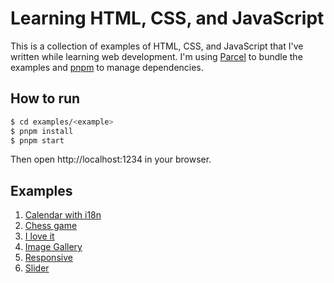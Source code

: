 # Learning HTML, CSS, and JavaScript

This is a collection of examples of HTML, CSS, and JavaScript that I've written while learning web development. I'm using [Parcel](https://parceljs.org/) to bundle the examples and [pnpm](https://pnpm.js.org/) to manage dependencies.

## How to run

```bash
$ cd examples/<example>
$ pnpm install
$ pnpm start
```

Then open http://localhost:1234 in your browser.

## Examples

1. [Calendar with i18n](examples/calendar-with-i18n)
1. [Chess game](examples/chess-game)
1. [I love it](examples/i-love-it)
1. [Image Gallery](examples/image-gallery)
1. [Responsive](examples/responsive)
1. [Slider](examples/slider)
